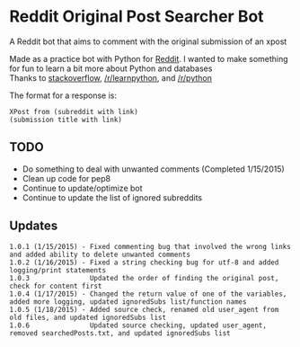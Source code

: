 # Reddit Original Post Searcher Bot
A Reddit bot that aims to comment with the original submission of an xpost  

Made as a practice bot with Python for [Reddit](http://www.reddit.com/). I wanted to make something for fun to learn a bit more about Python and databases   
Thanks to [stackoverflow](http://stackoverflow.com/), [/r/learnpython](http://www.reddit.com/r/learnpython), and [/r/python](http://www.reddit.com/r/python)

The format for a response is:
```
XPost from (subreddit with link)  
(submission title with link)
```

## TODO
- Do something to deal with unwanted comments (Completed 1/15/2015)
- Clean up code for pep8
- Continue to update/optimize bot
- Continue to update the list of ignored subreddits

## Updates
```
1.0.1 (1/15/2015) - Fixed commenting bug that involved the wrong links and added ability to delete unwanted comments  
1.0.2 (1/16/2015) - Fixed a string checking bug for utf-8 and added logging/print statements  
1.0.3               Updated the order of finding the original post, check for content first
1.0.4 (1/17/2015) - Changed the return value of one of the variables, added more logging, updated ignoredSubs list/function names
1.0.5 (1/18/2015) - Added source check, renamed old user_agent from old files, and updated ignoredSubs list
1.0.6               Updated source checking, updated user_agent, removed searchedPosts.txt, and updated ignoredSubs list
```
